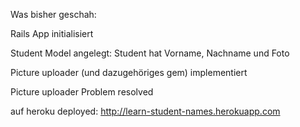 Was bisher geschah:

Rails App initialisiert

Student Model angelegt:
Student hat Vorname, Nachname und Foto

Picture uploader (und dazugehöriges gem) implementiert

Picture uploader Problem resolved


auf heroku deployed:
http://learn-student-names.herokuapp.com
